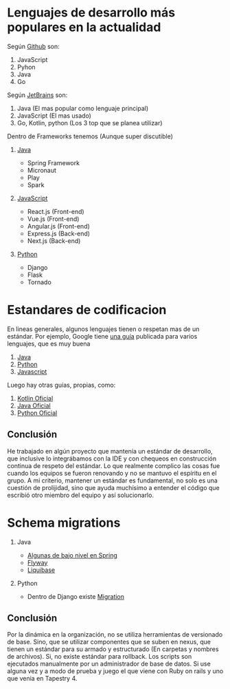 # Lenguajes de desarrollo más populares en la actualidad

Según [Github](https://madnight.github.io/githut/#/pull_requests/2020/3) son:

1. JavaScript
2. Pyhon
3. Java
4. Go

Según [JetBrains](https://www.jetbrains.com/lp/devecosystem-2020/) son:
1. Java (El mas popular como lenguaje principal)
2. JavaScript (El mas usado)
3. Go, Kotlin, python (Los 3 top que se planea utilizar)

Dentro de Frameworks tenemos (Aunque super discutible)
1. [Java](https://medium.com/javarevisited/10-popular-java-frameworks-for-web-applications-691c28f6c182)
   - Spring Framework
   - Micronaut
   - Play
   - Spark

2. [JavaScript](https://www.lambdatest.com/blog/best-javascript-framework-2020/)
   - React.js (Front-end)
   - Vue.js (Front-end)
   - Angular.js (Front-end)
   - Express.js (Back-end)
   - Next.js (Back-end)

3. [Python](https://medium.com/front-end-weekly/top-10-python-frameworks-in-2020-b0b6e61a592a)
   - Django
   - Flask
   - Tornado

# Estandares de codificacion

En lineas generales, algunos lenguajes tienen o respetan mas de un estándar. Por ejemplo, Google tiene [una guía](https://google.github.io/styleguide/) publicada para varios lenguajes, que es muy buena

1. [Java](https://google.github.io/styleguide/javaguide.html)
2. [Python](https://google.github.io/styleguide/pyguide.html)
3. [Javascript](https://google.github.io/styleguide/jsguide.html)

Luego hay otras guías, propias, como:
1. [Kotlin Oficial](https://kotlinlang.org/docs/reference/code-style-migration-guide.html)
2. [Java Oficial](https://www.oracle.com/java/technologies/javase/codeconventions-contents.html)
3. [Python Oficial](https://www.python.org/dev/peps/pep-0008/)

## Conclusión
He trabajado en algún proyecto que mantenía un estándar de desarrollo, que inclusive lo integrábamos con la IDE y con chequeos en construcción continua de respeto del estándar. Lo que realmente complico las cosas fue cuando los equipos se fueron renovando y no se mantuvo el espíritu en el grupo.
A mi criterio, mantener un estándar es fundamental, no solo es una cuestión de prolijidad, sino que ayuda muchísimo a entender el código que escribió otro miembro del equipo y así solucionarlo.

# Schema migrations

1. Java
   - [Algunas de bajo nivel en Spring](https://docs.spring.io/spring-boot/docs/current/reference/html/howto.html#howto-database-initialization)
   - [Flyway](https://flywaydb.org)
   - [Liquibase](https://docs.liquibase.com/home.html)

2. Python
   - Dentro de Django existe [Migration](https://docs.djangoproject.com/en/3.1/topics/migrations/)

## Conclusión
Por la dinámica en la organización, no se utiliza herramientas de versionado de base. Sino, que se utilizar componentes que se suben en nexus, que tienen un estándar para su armado y estructurado (En carpetas y nombres de archivos). Si, no existe estándar para rollback. Los scripts son ejecutados manualmente por un administrador de base de datos. 
Si use alguna vez y a modo de prueba y juego el que viene con Ruby on rails y uno que venia en Tapestry 4.
